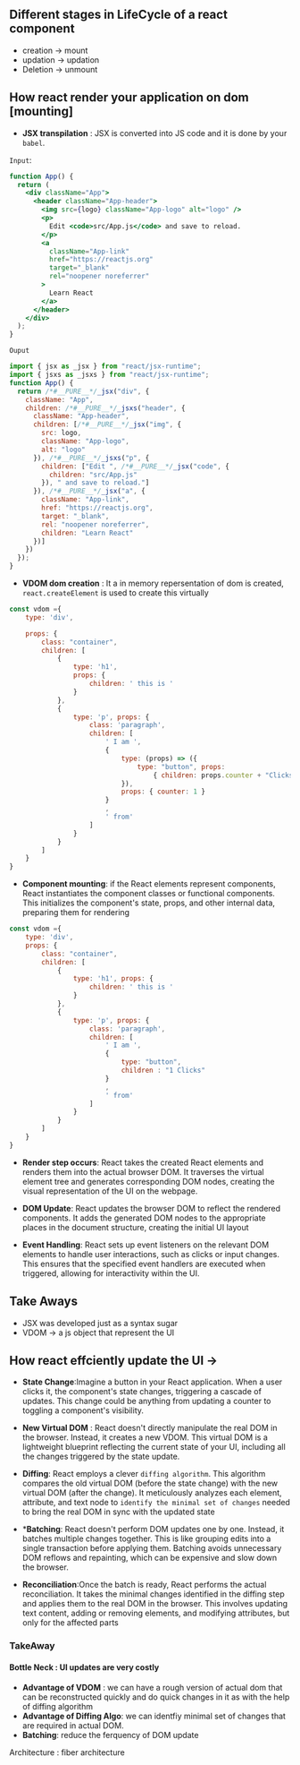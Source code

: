 ## Different stages in LifeCycle of a react component
* creation -> mount 
* updation -> updation
* Deletion -> unmount

## How react render  your application on dom [mounting]

* **JSX transpilation** : JSX is converted into JS code and it is done by your `babel`.

`Input`:
```jsx
function App() {
  return (
    <div className="App">
      <header className="App-header">
        <img src={logo} className="App-logo" alt="logo" />
        <p>
          Edit <code>src/App.js</code> and save to reload.
        </p>
        <a
          className="App-link"
          href="https://reactjs.org"
          target="_blank"
          rel="noopener noreferrer"
        >
          Learn React
        </a>
      </header>
    </div>
  );
}
```

`Ouput`
```js
import { jsx as _jsx } from "react/jsx-runtime";
import { jsxs as _jsxs } from "react/jsx-runtime";
function App() {
  return /*#__PURE__*/_jsx("div", {
    className: "App",
    children: /*#__PURE__*/_jsxs("header", {
      className: "App-header",
      children: [/*#__PURE__*/_jsx("img", {
        src: logo,
        className: "App-logo",
        alt: "logo"
      }), /*#__PURE__*/_jsxs("p", {
        children: ["Edit ", /*#__PURE__*/_jsx("code", {
          children: "src/App.js"
        }), " and save to reload."]
      }), /*#__PURE__*/_jsx("a", {
        className: "App-link",
        href: "https://reactjs.org",
        target: "_blank",
        rel: "noopener noreferrer",
        children: "Learn React"
      })]
    })
  });
}
```
*  **VDOM dom creation** : It a in memory repersentation of dom is created, `react.createElement` is used to create this virtually

```js
const vdom ={
    type: 'div',

    props: {
        class: "container",
        children: [
            {
                type: 'h1', 
                props: {
                    children: ' this is '
                }
            },
            {
                type: 'p', props: {
                    class: 'paragraph',
                    children: [
                        ' I am ',
                        {
                            type: (props) => ({
                                type: "button", props:
                                    { children: props.counter + "Clicks" }
                            }),
                            props: { counter: 1 }
                        }
                        ,
                        ' from'
                    ]
                }
            }
        ]
    }
}
``` 
* **Component mounting**: if the React elements represent components, React instantiates the component classes or functional components. This initializes the component's state, props, and other internal data, preparing them for rendering

```js
const vdom ={
    type: 'div',
    props: {
        class: "container",
        children: [
            {
                type: 'h1', props: {
                    children: ' this is '
                }
            },
            {
                type: 'p', props: {
                    class: 'paragraph',
                    children: [
                        ' I am ',
                        {
                            type: "button",
                            children : "1 Clicks"
                        }
                        ,
                        ' from'
                    ]
                }
            }
        ]
    }
}
```
*  **Render step occurs**: React takes the created React elements and renders them into the actual browser DOM. It traverses the virtual element tree and generates corresponding DOM nodes, creating the visual representation of the UI on the webpage.

*  **DOM Update**: React updates the browser DOM to reflect the rendered  components. It adds the generated DOM nodes to the appropriate places in the document structure, creating the initial UI layout

* **Event Handling**: React sets up event listeners on the relevant DOM elements to handle user interactions, such as clicks or input changes. This ensures that the specified event handlers are executed when triggered, allowing for interactivity within the UI.

## Take Aways 
* JSX was developed just as a syntax sugar
* VDOM -> a js object that represent the UI


## How react effciently update the UI -> 
* **State Change**:Imagine a button in your React application. When a user clicks it, the component's state changes, triggering a cascade of updates. This change could be anything from updating a counter to toggling a component's visibility.

* **New Virtual DOM** : React doesn't directly manipulate the real DOM in the browser. Instead, it creates a new VDOM. This virtual DOM is a lightweight blueprint reflecting the current state of your UI, including all the changes triggered by the state update.

* **Diffing**: React employs a clever `diffing algorithm`. This algorithm compares the old virtual DOM (before the state change) with the new virtual DOM (after the change). It meticulously analyzes each element, attribute, and text node to `identify the minimal set of changes` needed to bring the real DOM in sync with the updated state

* ***Batching**: React doesn't perform DOM updates one by one. Instead, it batches multiple changes together. This is like grouping edits into a single transaction before applying them. Batching avoids unnecessary DOM reflows and repainting, which can be expensive and slow down the browser.

* **Reconciliation**:Once the batch is ready, React performs the actual reconciliation. It takes the minimal changes identified in the diffing step and applies them to the real DOM in the browser. This involves updating text content, adding or removing elements, and modifying attributes, but only for the affected parts

### TakeAway
####  Bottle Neck : UI updates are very costly 
* **Advantage of VDOM** :  we can have a rough version of actual dom that can be reconstructed quickly and do quick changes in it as with the help of diffing algorithm 
* **Advantage of Diffing Algo**:  we can identfiy minimal set of changes that are required in actual DOM.
* **Batching**: reduce the ferquency of DOM update

Architecture : fiber architecture


